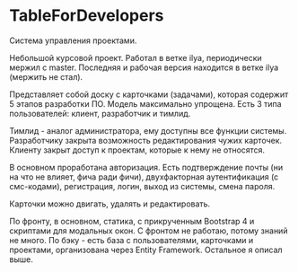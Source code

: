 # TableForDevelopers
Система управления проектами.

Небольшой курсовой проект. Работал в ветке ilya, периодически мержил с master. 
Последняя и рабочая версия находится в ветке ilya (мержить не стал).

Представляет собой доску с карточками (задачами), которая содержит 5 этапов разработки ПО. Модель максимально упрощена.
Есть 3 типа пользователей: клиент, разработчик и тимлид.

Тимлид - аналог администратора, ему доступны все функции системы. Разработчику закрыта возможность редактирования чужих карточек.
Клиенту закрыт доступ к проектам, которые к нему не относятся.

В основном проработана авторизация. Есть подтверждение почты (ни на что не влияет, фича ради фичи), двухфакторная аутентификация 
(с смс-кодами), регистрация, логин, выход из системы, смена пароля.

Карточки можно двигать, удалять и редактировать.

По фронту, в основном, статика, с прикрученным Bootstrap 4 и скриптами для модальных окон. С фронтом не работаю, потому знаний не много.
По бэку - есть база с пользователями, карточками и проектами, организована через Entity Framework. Остальное я описал выше.

